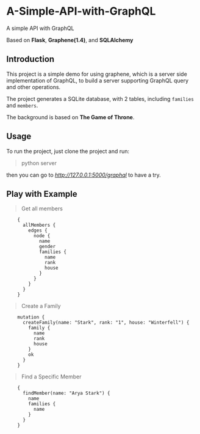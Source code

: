 # A-Simple-API-with-GraphQL
A simple API with GraphQL

Based on **Flask**, **Graphene(1.4)**, and **SQLAlchemy**

## Introduction

This project is a simple demo for using graphene, which is a server side 
implementation of GraphQL, to build a server supporting GraphQL query and other operations.

The project generates a SQLite database, with 2 tables, including `families` and `members`.

The background is based on **The Game of Throne**.

## Usage

To run the project, just clone the project and run:

> python server

then you can go to *http://127.0.0.1:5000/graphql* to have a try.

## Play with Example

> Get all members

```
    {
      allMembers {
        edges {
          node {
            name
            gender
            families {
              name
              rank
              house
            }
          }
        }
      }
    }
``` 

> Create a Family

```
    mutation {
      createFamily(name: "Stark", rank: "1", house: "Winterfell") {
        family {
          name
          rank
          house
        }
        ok
      }
    }

```

> Find a Specific Member

```
    {
      findMember(name: "Arya Stark") {
        name
        families {
          name
        }
      }
    }

```
